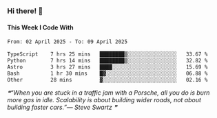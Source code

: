 ### Hi there! 👋

#### This Week I Code With
<!--START_SECTION:waka-->

```txt
From: 02 April 2025 - To: 09 April 2025

TypeScript    7 hrs 25 mins   ████████▒░░░░░░░░░░░░░░░░   33.67 %
Python        7 hrs 14 mins   ████████▒░░░░░░░░░░░░░░░░   32.82 %
Astro         3 hrs 27 mins   ████░░░░░░░░░░░░░░░░░░░░░   15.69 %
Bash          1 hr 30 mins    █▓░░░░░░░░░░░░░░░░░░░░░░░   06.88 %
Other         28 mins         ▓░░░░░░░░░░░░░░░░░░░░░░░░   02.16 %
```

<!--END_SECTION:waka-->

<!--STARTS_HERE_QUOTE_README-->
<i>❝“When you are stuck in a traffic jam with a Porsche, all you do is burn more gas in idle.  Scalability is about building wider roads, not about building faster cars.”— Steve Swartz   ❞</i>
<!--ENDS_HERE_QUOTE_README-->
